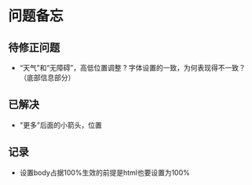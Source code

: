 #  问题备忘

## 待修正问题

+ “天气”和“无障碍”，高低位置调整
? 字体设置的一致，为何表现得不一致？（底部信息部分）

## 已解决

+ "更多"后面的小箭头，位置

## 记录

+ 设置body占据100%生效的前提是html也要设置为100%